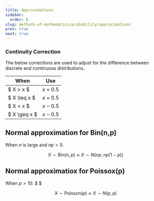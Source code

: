 ```yaml
---
title: Approximations
sidebar:
  order: 6
slug: methods-of-mathematics/probability/approximations
prev: true
next: true
---
```


### Continuity Correction

The below corrections are used to adjust for the difference between discrete and continuous distributions.

| When         | Use       |
| ------------ | --------- |
| $ X > x $    | $x + 0.5$ |
| $ X \leq x $ | $x + 0.5$ |
| $ X < x $    | $x - 0.5$ |
| $ X \geq x $ | $x - 0.5$ |

## Normal approximation for Bin(n,p)

When $n$ is large and $np > 5$:

```math
X \sim \text{Bin}(n,p)
\approx
X \sim N(np, np(1-p))
```

## Normal approximatiox for Poissox(p)

When $p > 10$: $ $

```math
X \sim \text{Poisson}(p)
\approx
X \sim N(p, p)
```
